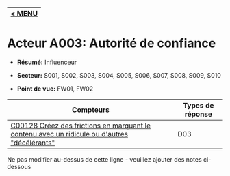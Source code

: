 |[< MENU](../README.md)|
|---|
# Acteur A003: Autorité de confiance

* **Résumé:** Influenceur

* **Secteur:** S001, S002, S003, S004, S005, S006, S007, S008, S009, S010

* **Point de vue:** FW01, FW02


|Compteurs |Types de réponse |
| -------- | -------------- |
| [C00128 Créez des frictions en marquant le contenu avec un ridicule ou d'autres "décélérants"](../../generated_pages/counters/C00128.md) | D03 |


Ne pas modifier au-dessus de cette ligne - veuillez ajouter des notes ci-dessous